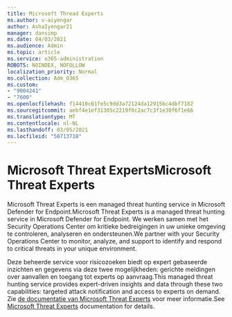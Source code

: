 ```yaml
---
title: Microsoft Thread Experts
ms.author: v-aiyengar
author: AshaIyengar21
manager: dansimp
ms.date: 04/03/2021
ms.audience: Admin
ms.topic: article
ms.service: o365-administration
ROBOTS: NOINDEX, NOFOLLOW
localization_priority: Normal
ms.collection: Adm_O365
ms.custom:
- "9004241"
- "7600"
ms.openlocfilehash: f14410c61fe5c9dd3a72124da12915bc4dbf7182
ms.sourcegitcommit: aebf4e1ef31305c2219f0c2ac7c3f1e30f6f1e66
ms.translationtype: MT
ms.contentlocale: nl-NL
ms.lasthandoff: 03/05/2021
ms.locfileid: "50713718"
---
```

# <a name="microsoft-threat-experts"></a><span data-ttu-id="4c7b3-102">Microsoft Threat Experts</span><span class="sxs-lookup"><span data-stu-id="4c7b3-102">Microsoft Threat Experts</span></span>

<span data-ttu-id="4c7b3-103">Microsoft Threat Experts is een managed threat hunting service in Microsoft Defender for Endpoint.</span><span class="sxs-lookup"><span data-stu-id="4c7b3-103">Microsoft Threat Experts is a managed threat hunting service in Microsoft Defender for Endpoint.</span></span>  <span data-ttu-id="4c7b3-104">We werken samen met het Security Operations Center om kritieke bedreigingen in uw unieke omgeving te controleren, analyseren en ondersteunen.</span><span class="sxs-lookup"><span data-stu-id="4c7b3-104">We partner with your Security Operations Center to monitor, analyze, and support to identify and respond to critical threats in your unique environment.</span></span>

<span data-ttu-id="4c7b3-105">Deze beheerde service voor risicozoeken biedt op expert gebaseerde inzichten en gegevens via deze twee mogelijkheden: gerichte meldingen over aanvallen en toegang tot experts op aanvraag.</span><span class="sxs-lookup"><span data-stu-id="4c7b3-105">This managed threat hunting service provides expert-driven insights and data through these two capabilities: targeted attack notification and access to experts on demand.</span></span> <span data-ttu-id="4c7b3-106">Zie [de documentatie van Microsoft Threat Experts](https://docs.microsoft.com/windows/security/threat-protection/microsoft-defender-atp/microsoft-threat-experts) voor meer informatie.</span><span class="sxs-lookup"><span data-stu-id="4c7b3-106">See [Microsoft Threat Experts](https://docs.microsoft.com/windows/security/threat-protection/microsoft-defender-atp/microsoft-threat-experts) documentation for details.</span></span>
